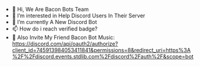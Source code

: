 - 👋 Hi, We Are Bacon Bots Team
- 👀 I’m interested in Help Discord Users In Their Server
- 🌱 I’m currently A New Discord Bot
- 📫 How do i reach verified badge?
- 🎵 Also Invite My Friend Bacon Bot Music: https://discord.com/api/oauth2/authorize?client_id=745913984053411841&permissions=8&redirect_uri=https%3A%2F%2Fdiscord.events.stdlib.com%2Fdiscord%2Fauth%2F&scope=bot
